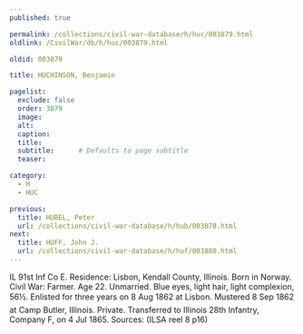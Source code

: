 ```yaml
---
published: true

permalink: /collections/civil-war-database/h/huc/003879.html
oldlink: /CivilWar/db/h/huc/003879.html

oldid: 003879

title: HUCHINSON, Benjamin

pagelist:
  exclude: false
  order: 3879
  image: 
  alt:
  caption:
  title:
  subtitle:      # Defaults to page subtitle
  teaser:

category: 
  - H 
  - HUC

previous:
  title: HUBEL, Peter
  url: /collections/civil-war-database/h/hub/003878.html  
next:
  title: HUFF, John J.
  url: /collections/civil-war-database/h/huf/003880.html   
---
```

IL 91st Inf Co E. Residence: Lisbon, Kendall County, Illinois. Born in Norway. Civil War: Farmer. Age 22. Unmarried. Blue eyes, light hair, light complexion, 5&#146;6&frac12;&#148;. Enlisted for three years on 8 Aug 1862 at Lisbon. Mustered 8 Sep 1862 at Camp Butler, Illinois. Private. Transferred to Illinois 28th Infantry, Company F, on 4 Jul 1865. Sources: (ILSA reel 8 p16)